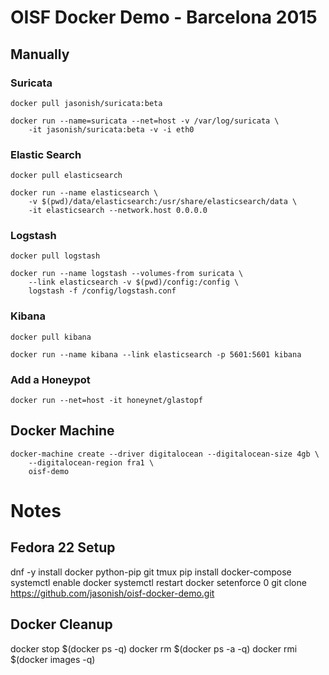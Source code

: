 # OISF Docker Demo - Barcelona 2015

## Manually

### Suricata

    docker pull jasonish/suricata:beta

    docker run --name=suricata --net=host -v /var/log/suricata \
	    -it jasonish/suricata:beta -v -i eth0

### Elastic Search

    docker pull elasticsearch

	docker run --name elasticsearch \
		-v $(pwd)/data/elasticsearch:/usr/share/elasticsearch/data \
		-it elasticsearch --network.host 0.0.0.0

### Logstash

    docker pull logstash

	docker run --name logstash --volumes-from suricata \
        --link elasticsearch -v $(pwd)/config:/config \
	    logstash -f /config/logstash.conf

### Kibana

	docker pull kibana

	docker run --name kibana --link elasticsearch -p 5601:5601 kibana

### Add a Honeypot

    docker run --net=host -it honeynet/glastopf

## Docker Machine

	docker-machine create --driver digitalocean --digitalocean-size 4gb \
		--digitalocean-region fra1 \
		oisf-demo

# Notes

## Fedora 22 Setup
dnf -y install docker python-pip git tmux
pip install docker-compose
systemctl enable docker
systemctl restart docker
setenforce 0
git clone https://github.com/jasonish/oisf-docker-demo.git

## Docker Cleanup
docker stop $(docker ps -q)
docker rm $(docker ps -a -q)
docker rmi $(docker images -q)
